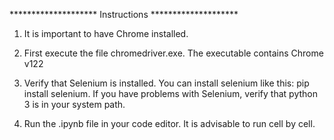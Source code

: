 ******************** Instructions ********************
1. It is important to have Chrome installed.

2. First execute the file chromedriver.exe.
    The executable contains Chrome v122

3. Verify that Selenium is installed. 
    You can install selenium like this: 
    pip install selenium.
    If you have problems with Selenium, verify
    that python 3 is in your system path.

4. Run the .ipynb file in your code editor.
    It is advisable to run cell by cell.  
